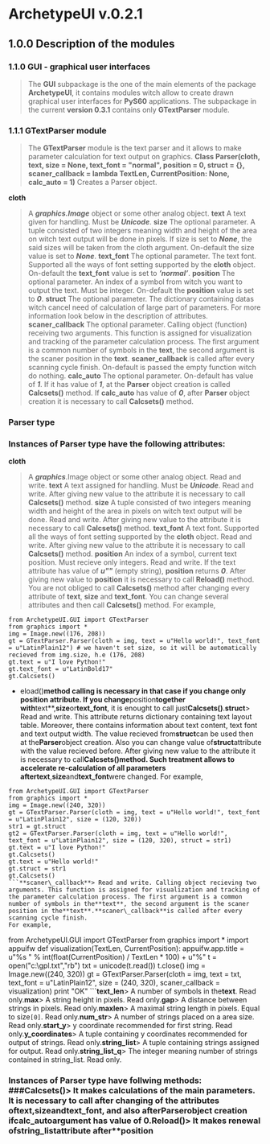 # ArchetypeUI v.0.2.1 #

## 1.0.0 Description of the modules ##
### 1.1.0 GUI - graphical user interfaces ###
> The **GUI** subpackage is the one of the main elements of the package **ArchetypeUI**, it contains modules witch allow to create drawn graphical user interfaces for **PyS60** applications.
> The subpackage in the current **version 0.3.1** contains only **GTextParser** module.
### 1.1.1 GTextParser module ###
> The **GTextParser** module is the text parser and it allows to make parameter calculation for text output on graphics.
**Class Parser(cloth, text, size = None, text\_font = "normal", position = 0, struct = {}, scaner\_callback = lambda TextLen, CurrentPosition: None, calc\_auto = 1)**
> Creates a Parser object.

**cloth**
> A _**graphics.Image**_ object or some other analog object.
**text**
> A text given for handling. Must be _**Unicode**_.
**size**
> The optional parameter. A tuple consisted of two integers meaning width and height of the area on witch text output will be done in pixels. If size is set to _**None**_, the said sizes will be taken from the cloth argument. On-default the size value is set to _**None**_.
**text\_font**
> The optional parameter. The text font. Supported all the ways of font setting supported by the **cloth** object. On-default the **text\_font** value is set to _**’normal’**_.
**position**
> The optional parameter. An index of a symbol from witch you want to output the text. Must be integer. On-default the **position** value is set to _**0**_.
**struct**
> The optional parameter. The dictionary containing datas witch cancel need of calculation of large part of parameters. For more information look below in the description of attributes.
**scaner\_callback**
> The optional parameter. Calling object (function) receiving two arguments. This function is assigned for visualization and tracking of the parameter calculation process. The first argument is a common number of symbols in the **text**, the second argument is the scaner position in the **text**. **scaner\_callback** is called after every scanning cycle finish. On-default is passed the empty function witch do nothing.
**calc\_auto**
> The optional parameter. On-default has value of _**1**_. If it has value of _**1**_, at the **Parser** object creation is called **Calcsets()** method. If **calc\_auto** has value of _**0**_, after **Parser** object creation it is necessary to call **Calcsets()** method.

### Parser type ###
### Instances of Parser type have the following attributes: ###
**cloth**
> A _**graphics**_.Image object or some other analog object. Read and write.
**text**
> A text assigned for handling. Must be _**Unicode**_. Read and write. After giving new value to the attribute it is necessary to call **Calcsets()** method.
**size**
> A tuple consisted of two integers meaning width and height of the area in pixels on witch text output will be done. Read and write. After giving new value to the attribute it is necessary to call **Calcsets()** method.
**text\_font**
> A text font. Supported all the ways of font setting supported by the **cloth** object. Read and write. After giving new value to the attribute it is necessary to call **Calcsets()** method.
**position**
> An index of a symbol, current text position. Must recieve only integers. Read and write. If the text attribute has value of _**u""**_ (empty string), **position** returns _**0**_. After giving new value to **position** it is necessary to call **Reload()** method.
> You are not obliged to call **Calcsets()** method after changing every attribute of **text**, **size** and **text\_font**. You can change several attributes and then call **Calcsets()** method.
For example,
```
from ArchetypeUI.GUI import GTextParser
from graphics import *
img = Image.new((176, 208))
gt = GTextParser.Parser(cloth = img, text = u"Hello world!", text_font = u"LatinPlain12") # we haven't set size, so it will be automatically recieved from img.size, h.e (176, 208)
gt.text = u"I love Python!"
gt.text_font = u"LatinBold17"
gt.Calcsets()
```
  * eload()**method calling is necessary in that case if you change only position attribute. If you change**position**together with**text**,**size**or**text\_font**, it is enought to call just**Calcsets()**.**struct**> Read and write. This attribute returns dictionary containing text layout table. Moreover, there contains information about text content, text font and text output width. The value recieved from**struct**can be used then at the**Parser**object creation. Also you can change value of**struct**attribute with the value recieved before. After giving new value to the attribute it is necessary to call**Calcsets()**method. Such treatment allows to accelerate re-calculation of all parameters after**text**,**size**and**text\_font**were changed.
For example,
```
from ArchetypeUI.GUI import GTextParser
from graphics import *
img = Image.new((240, 320))
gt = GTextParser.Parser(cloth = img, text = u"Hello world!", text_font = u"LatinPlain12", size = (120, 320))
str1 = gt.struct
gt2 = GTextParser.Parser(cloth = img, text = u"Hello world!", text_font = u"LatinPlain12", size = (120, 320), struct = str1)
gt.text = u"I love Python!"
gt.Calcsets()
gt.text = u"Hello world!"
gt.struct = str1
gt.Calcsets()
```**scaner\_callback**> Read and write. Calling object recieving two arguments. This function is assigned for visualization and tracking of the parameter calculation process. The first argument is a common number of symbols in the**text**, the second argument is the scaner position in the**text**.**scaner\_callback**is called after every scanning cycle finish.
For example,
```
from ArchetypeUI.GUI import GTextParser
from graphics import *
import appuifw
def visualization(TextLen, CurrentPosition):
    appuifw.app.title = u"%s " % int(float(CurrentPosition) / TextLen * 100) + u"%"
t = open("c:\\gpl.txt","rb")
txt = unicode(t.read())
t.close()
img = Image.new((240, 320))
gt = GTextParser.Parser(cloth = img, text = txt, text_font = u"LatinPlain12", size = (240, 320), scaner_callback = visualization)
print "OK"
```**text\_len**> A number of symbols in the**text**. Read only.**max**> A string height in pixels. Read only.**gap**> A distance between strings in pixels. Read only.**maxlen**> A maximal string length in pixels. Equal  to size`[0]`. Read only.**num\_str**> A number of strings placed on a area size. Read only.**start\_y**> y coordinate recommended for first string. Read only.**y\_coordinates**> A tuple containing y coordinates recommended for output of strings. Read only.**string\_list**> A tuple containing strings assigned for output. Read only.**string\_list\_q**> The integer meaning number of strings contained in string\_list. Read only.
### Instances of Parser type have follwing methods: ###**Calcsets()**> It makes calculations of the main parameters. It is necessary to call after changing of the attributes of**text**,**size**and**text\_font**, and also after**Parser**object creation if**calc\_auto**argument has value of 0.**Reload()**> It makes renewal of**string\_list**attribute after**position